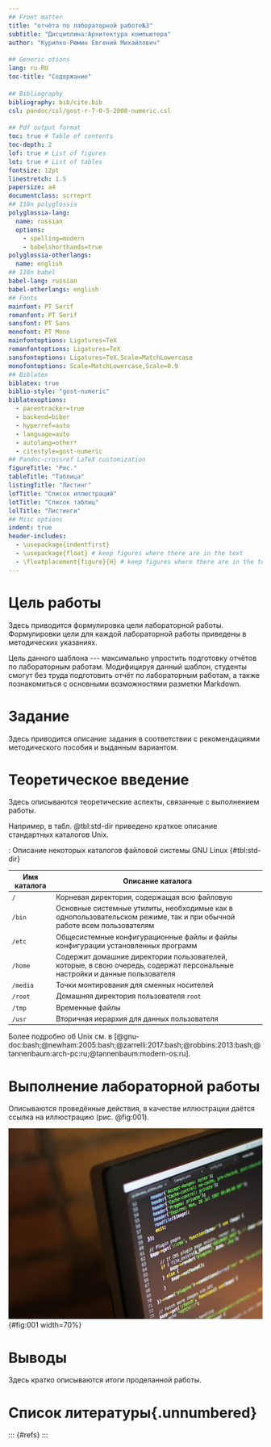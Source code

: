 ```yaml
---
## Front matter
title: "отчёта по лабораторной работе№3"
subtitle: "Дисциплина:Архитектура компьютера"
author: "Курилко-Рюмин Евгений Михайлович"

## Generic otions
lang: ru-RU
toc-title: "Содержание"

## Bibliography
bibliography: bib/cite.bib
csl: pandoc/csl/gost-r-7-0-5-2008-numeric.csl

## Pdf output format
toc: true # Table of contents
toc-depth: 2
lof: true # List of figures
lot: true # List of tables
fontsize: 12pt
linestretch: 1.5
papersize: a4
documentclass: scrreprt
## I18n polyglossia
polyglossia-lang:
  name: russian
  options:
	- spelling=modern
	- babelshorthands=true
polyglossia-otherlangs:
  name: english
## I18n babel
babel-lang: russian
babel-otherlangs: english
## Fonts
mainfont: PT Serif
romanfont: PT Serif
sansfont: PT Sans
monofont: PT Mono
mainfontoptions: Ligatures=TeX
romanfontoptions: Ligatures=TeX
sansfontoptions: Ligatures=TeX,Scale=MatchLowercase
monofontoptions: Scale=MatchLowercase,Scale=0.9
## Biblatex
biblatex: true
biblio-style: "gost-numeric"
biblatexoptions:
  - parentracker=true
  - backend=biber
  - hyperref=auto
  - language=auto
  - autolang=other*
  - citestyle=gost-numeric
## Pandoc-crossref LaTeX customization
figureTitle: "Рис."
tableTitle: "Таблица"
listingTitle: "Листинг"
lofTitle: "Список иллюстраций"
lotTitle: "Список таблиц"
lolTitle: "Листинги"
## Misc options
indent: true
header-includes:
  - \usepackage{indentfirst}
  - \usepackage{float} # keep figures where there are in the text
  - \floatplacement{figure}{H} # keep figures where there are in the text
---
```


# Цель работы

Здесь приводится формулировка цели лабораторной работы. Формулировки
цели для каждой лабораторной работы приведены в методических
указаниях.

Цель данного шаблона --- максимально упростить подготовку отчётов по
лабораторным работам.  Модифицируя данный шаблон, студенты смогут без
труда подготовить отчёт по лабораторным работам, а также познакомиться
с основными возможностями разметки Markdown.

# Задание

Здесь приводится описание задания в соответствии с рекомендациями
методического пособия и выданным вариантом.

# Теоретическое введение

Здесь описываются теоретические аспекты, связанные с выполнением работы.

Например, в табл. @tbl:std-dir приведено краткое описание стандартных каталогов Unix.

: Описание некоторых каталогов файловой системы GNU Linux {#tbl:std-dir}

| Имя каталога | Описание каталога                                                                                                          |
|--------------|----------------------------------------------------------------------------------------------------------------------------|
| `/`          | Корневая директория, содержащая всю файловую                                                                               |
| `/bin `      | Основные системные утилиты, необходимые как в однопользовательском режиме, так и при обычной работе всем пользователям     |
| `/etc`       | Общесистемные конфигурационные файлы и файлы конфигурации установленных программ                                           |
| `/home`      | Содержит домашние директории пользователей, которые, в свою очередь, содержат персональные настройки и данные пользователя |
| `/media`     | Точки монтирования для сменных носителей                                                                                   |
| `/root`      | Домашняя директория пользователя  `root`                                                                                   |
| `/tmp`       | Временные файлы                                                                                                            |
| `/usr`       | Вторичная иерархия для данных пользователя                                                                                 |

Более подробно об Unix см. в [@gnu-doc:bash;@newham:2005:bash;@zarrelli:2017:bash;@robbins:2013:bash;@tannenbaum:arch-pc:ru;@tannenbaum:modern-os:ru].

# Выполнение лабораторной работы

Описываются проведённые действия, в качестве иллюстрации даётся ссылка на иллюстрацию (рис. @fig:001).

![Название рисунка](image/placeimg_800_600_tech.jpg){#fig:001 width=70%}

# Выводы

Здесь кратко описываются итоги проделанной работы.

# Список литературы{.unnumbered}

::: {#refs}
:::
